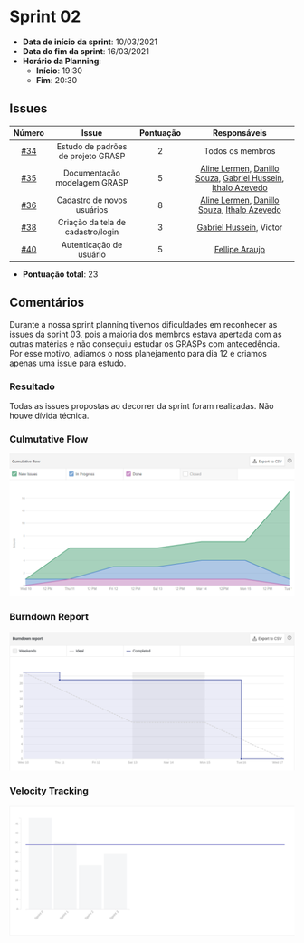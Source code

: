 # Sprint 02

- **Data de início da sprint**: 10/03/2021
- **Data do fim da sprint**: 16/03/2021
- **Horário da Planning**:
  - **Início**: 19:30
  - **Fim**: 20:30

## Issues
|                                   Número                                   |               Issue                | Pontuação |                                                                                              Responsáveis                                                                                               |
| :------------------------------------------------------------------------: | :--------------------------------: | :-------: | :-----------------------------------------------------------------------------------------------------------------------------------------------------------------------------------------------------: |
| [#34](https://github.com/UnBArqDsw2020-2/2020.2_G3_ProjetoHigia/issues/34) | Estudo de padrões de projeto GRASP |     2     |                                                                                            Todos os membros                                                                                             |
| [#35](https://github.com/UnBArqDsw2020-2/2020.2_G3_ProjetoHigia/issues/35) |    Documentação modelagem GRASP    |     5     | [Aline Lermen](https://github.com/AlineLermen), [Danillo Souza](https://github.com/DanilloGS), [Gabriel Hussein](https://github.com/GabrielHussein), [Ithalo Azevedo](https://github.com/ithaloazevedo) |
| [#36](https://github.com/UnBArqDsw2020-2/2020.2_G3_ProjetoHigia/issues/36) |     Cadastro de novos usuários     |     8     |                            [Aline Lermen](https://github.com/AlineLermen), [Danillo Souza](https://github.com/DanilloGS), [Ithalo Azevedo](https://github.com/ithaloazevedo)                            |
| [#38](https://github.com/UnBArqDsw2020-2/2020.2_G3_ProjetoHigia/issues/38) | Criação da tela de cadastro/login  |     3     |                                                                      [Gabriel Hussein](https://github.com/GabrielHussein), Victor                                                                       |
| [#40](https://github.com/UnBArqDsw2020-2/2020.2_G3_ProjetoHigia/issues/40) |      Autenticação de usuário       |     5     |                                                                           [Fellipe Araujo](https://github.com/fellipe-araujo)                                                                           |

- **Pontuação total**: 23

## Comentários

Durante a nossa sprint planning tivemos dificuldades em reconhecer as issues da sprint 03, pois a maioria dos membros estava apertada com as outras matérias e não conseguiu estudar os GRASPs com antecedência. Por esse motivo, adiamos o noss planejamento para dia 12 e criamos apenas uma [issue](https://github.com/UnBArqDsw2020-2/2020.2_G3_ProjetoHigia/issues/34) para estudo. 

### Resultado

Todas as issues propostas ao decorrer da sprint foram realizadas. Não houve dívida técnica.

### Culmutative Flow

![culmutativeFlow02](../assets/images/00-sprint/culmutativeFlow/culmutativeFlow02.png)

### Burndown Report

![burndown02](../assets/images/00-sprint/burndown/burndown02.png)

### Velocity Tracking

![velocity03](../assets/images/00-sprint/velocity/velocity03.png)
